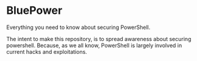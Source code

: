 # BluePower
Everything you need to know about securing PowerShell.

The intent to make this repository, is to spread awareness about securing powershell. Because, as we all know, PowerShell is largely involved in current hacks and exploitations.
